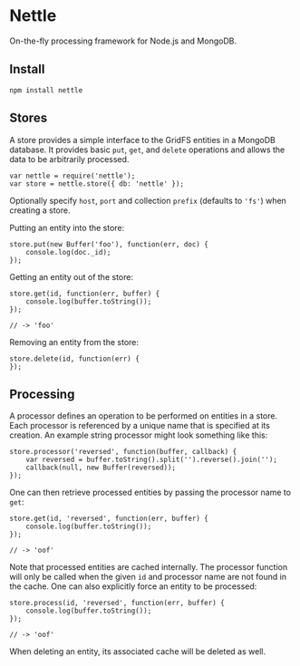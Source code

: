 Nettle
======

On-the-fly processing framework for Node.js and MongoDB.

Install
-------

    npm install nettle
    
Stores
------

A store provides a simple interface to the GridFS entities in a MongoDB database.  It
provides basic `put`, `get`, and `delete` operations and allows the data to be arbitrarily
processed.

    var nettle = require('nettle');
    var store = nettle.store({ db: 'nettle' });

Optionally specify `host`, `port` and collection `prefix` (defaults to `'fs'`) when
creating a store.

Putting an entity into the store:

    store.put(new Buffer('foo'), function(err, doc) {
        console.log(doc._id);
    });
    
Getting an entity out of the store:

    store.get(id, function(err, buffer) {
        console.log(buffer.toString());
    });
    
    // -> 'foo'
    
Removing an entity from the store:

    store.delete(id, function(err) {
    });
    
Processing
----------

A processor defines an operation to be performed on entities in a store.  Each processor
is referenced by a unique name that is specified at its creation.  An example string
processor might look something like this:

    store.processor('reversed', function(buffer, callback) {
        var reversed = buffer.toString().split('').reverse().join('');
        callback(null, new Buffer(reversed));
    });

One can then retrieve processed entities by passing the processor name to `get`:
    
    store.get(id, 'reversed', function(err, buffer) {
        console.log(buffer.toString());
    });
    
    // -> 'oof'
    
Note that processed entities are cached internally.  The processor function will only
be called when the given `id` and processor name are not found in the cache.  One can
also explicitly force an entity to be processed:

    store.process(id, 'reversed', function(err, buffer) {
        console.log(buffer.toString());
    });
    
    // -> 'oof'
    
When deleting an entity, its associated cache will be deleted as well.